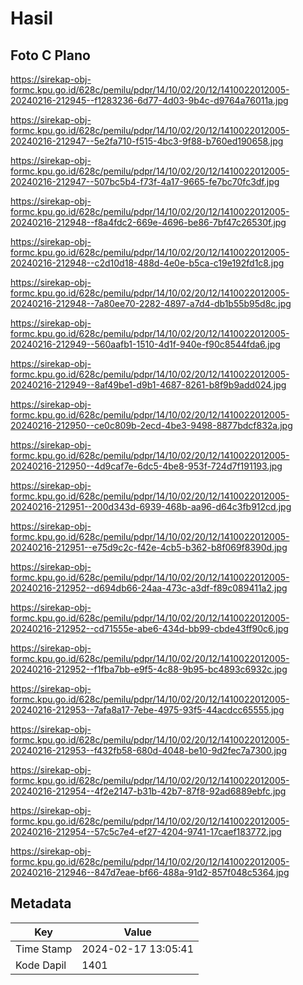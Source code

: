 # Hasil

## Foto C Plano

https://sirekap-obj-formc.kpu.go.id/628c/pemilu/pdpr/14/10/02/20/12/1410022012005-20240216-212945--f1283236-6d77-4d03-9b4c-d9764a76011a.jpg

https://sirekap-obj-formc.kpu.go.id/628c/pemilu/pdpr/14/10/02/20/12/1410022012005-20240216-212947--5e2fa710-f515-4bc3-9f88-b760ed190658.jpg

https://sirekap-obj-formc.kpu.go.id/628c/pemilu/pdpr/14/10/02/20/12/1410022012005-20240216-212947--507bc5b4-f73f-4a17-9665-fe7bc70fc3df.jpg

https://sirekap-obj-formc.kpu.go.id/628c/pemilu/pdpr/14/10/02/20/12/1410022012005-20240216-212948--f8a4fdc2-669e-4696-be86-7bf47c26530f.jpg

https://sirekap-obj-formc.kpu.go.id/628c/pemilu/pdpr/14/10/02/20/12/1410022012005-20240216-212948--c2d10d18-488d-4e0e-b5ca-c19e192fd1c8.jpg

https://sirekap-obj-formc.kpu.go.id/628c/pemilu/pdpr/14/10/02/20/12/1410022012005-20240216-212948--7a80ee70-2282-4897-a7d4-db1b55b95d8c.jpg

https://sirekap-obj-formc.kpu.go.id/628c/pemilu/pdpr/14/10/02/20/12/1410022012005-20240216-212949--560aafb1-1510-4d1f-940e-f90c8544fda6.jpg

https://sirekap-obj-formc.kpu.go.id/628c/pemilu/pdpr/14/10/02/20/12/1410022012005-20240216-212949--8af49be1-d9b1-4687-8261-b8f9b9add024.jpg

https://sirekap-obj-formc.kpu.go.id/628c/pemilu/pdpr/14/10/02/20/12/1410022012005-20240216-212950--ce0c809b-2ecd-4be3-9498-8877bdcf832a.jpg

https://sirekap-obj-formc.kpu.go.id/628c/pemilu/pdpr/14/10/02/20/12/1410022012005-20240216-212950--4d9caf7e-6dc5-4be8-953f-724d7f191193.jpg

https://sirekap-obj-formc.kpu.go.id/628c/pemilu/pdpr/14/10/02/20/12/1410022012005-20240216-212951--200d343d-6939-468b-aa96-d64c3fb912cd.jpg

https://sirekap-obj-formc.kpu.go.id/628c/pemilu/pdpr/14/10/02/20/12/1410022012005-20240216-212951--e75d9c2c-f42e-4cb5-b362-b8f069f8390d.jpg

https://sirekap-obj-formc.kpu.go.id/628c/pemilu/pdpr/14/10/02/20/12/1410022012005-20240216-212952--d694db66-24aa-473c-a3df-f89c089411a2.jpg

https://sirekap-obj-formc.kpu.go.id/628c/pemilu/pdpr/14/10/02/20/12/1410022012005-20240216-212952--cd71555e-abe6-434d-bb99-cbde43ff90c6.jpg

https://sirekap-obj-formc.kpu.go.id/628c/pemilu/pdpr/14/10/02/20/12/1410022012005-20240216-212952--f1fba7bb-e9f5-4c88-9b95-bc4893c6932c.jpg

https://sirekap-obj-formc.kpu.go.id/628c/pemilu/pdpr/14/10/02/20/12/1410022012005-20240216-212953--7afa8a17-7ebe-4975-93f5-44acdcc65555.jpg

https://sirekap-obj-formc.kpu.go.id/628c/pemilu/pdpr/14/10/02/20/12/1410022012005-20240216-212953--f432fb58-680d-4048-be10-9d2fec7a7300.jpg

https://sirekap-obj-formc.kpu.go.id/628c/pemilu/pdpr/14/10/02/20/12/1410022012005-20240216-212954--4f2e2147-b31b-42b7-87f8-92ad6889ebfc.jpg

https://sirekap-obj-formc.kpu.go.id/628c/pemilu/pdpr/14/10/02/20/12/1410022012005-20240216-212954--57c5c7e4-ef27-4204-9741-17caef183772.jpg

https://sirekap-obj-formc.kpu.go.id/628c/pemilu/pdpr/14/10/02/20/12/1410022012005-20240216-212946--847d7eae-bf66-488a-91d2-857f048c5364.jpg


## Metadata

| Key        | Value               |
| ---------- | ------------------- |
| Time Stamp | 2024-02-17 13:05:41 |
| Kode Dapil | 1401                |



